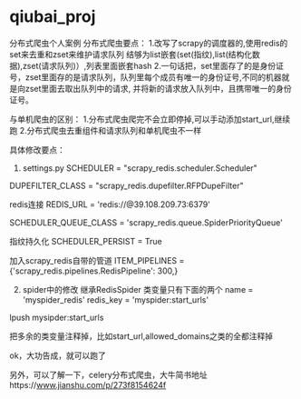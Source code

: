 # qiubai_proj
分布式爬虫个人案例
分布式爬虫要点：
1.改写了scrapy的调度器的,使用redis的set来去重和zset来维护请求队列
结够为list嵌套(set(指纹),list(结构化数据),zset(请求队列)）,列表里面嵌套hash
2.一句话把，set里面存了的是身份证号，zset里面存的是请求队列，队列里每个成员有唯一的身份证号,不同的机器就是向zset里面去取出队列中的请求,
并将新的请求放入队列中，且携带唯一的身份证号。

与单机爬虫的区别：
1.分布式爬虫爬完不会立即停掉,可以手动添加start_url,继续跑
2.分布式爬虫去重组件和请求队列和单机爬虫不一样


具体修改要点：
1. settings.py
SCHEDULER = "scrapy_redis.scheduler.Scheduler"

DUPEFILTER_CLASS = "scrapy_redis.dupefilter.RFPDupeFilter"

redis连接
REDIS_URL = 'redis://@39.108.209.73:6379'

SCHEDULER_QUEUE_CLASS = 'scrapy_redis.queue.SpiderPriorityQueue'

指纹持久化
SCHEDULER_PERSIST = True

加入scrapy_redis自带的管道
ITEM_PIPELINES = {'scrapy_redis.pipelines.RedisPipeline': 300,}


2. spider中的修改
继承RedisSpider
类变量只有下面的两个
name = 'myspider_redis'
redis_key = 'myspider:start_urls'


lpush mysipder:start_urls 

把多余的类变量注释掉，比如start_url,allowed_domains之类的全都注释掉


ok，大功告成，就可以跑了

另外，可以了解一下，celery分布式爬虫，大牛简书地址https://www.jianshu.com/p/273f8154624f


